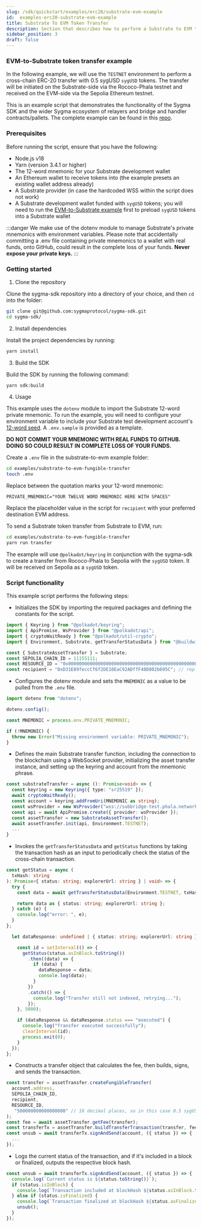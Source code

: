 ```yaml
---
slug: /sdk/quickstart/examples/erc20/substrate-evm-example
id:  examples-erc20-substrate-evm-example
title: Substrate To EVM Token Transfer
description: Section that describes how to perform a Substrate to EVM token transfer.
sidebar_position: 3
draft: false
---
```


### EVM-to-Substrate token transfer example

In the following example, we will use the `TESTNET` environment to perform a cross-chain ERC-20 transfer with 0.5 sygUSD `sygUSD` tokens. The transfer will be initiated on the Substrate-side via the Rococo-Phala testnet and received on the EVM-side via the Sepolia Ethereum testnet.

This is an example script that demonstrates the functionality of the Sygma SDK and the wider Sygma ecosystem of relayers and bridge and handler contracts/pallets. The complete example can be found in this [repo](https://github.com/sygmaprotocol/sygma-sdk/tree/main/examples/substrate-to-evm-fungible-transfer).

### Prerequisites

Before running the script, ensure that you have the following:

- Node.js v18
- Yarn (version 3.4.1 or higher)
- The 12-word mnemonic for your Substrate development wallet
- An Ethereum wallet to receive tokens into (the example presets an existing wallet address already)
- A Substrate provider (in case the hardcoded WSS within the script does not work)
- A Substrate development wallet funded with `sygUSD` tokens; you will need to run the [EVM-to-Substrate example](02-EVM-Substrate-example.md) first to preload `sygUSD` tokens into a Substrate wallet

:::danger
We make use of the dotenv module to manage Substrate's private mnemonics with environment variables. Please note that accidentally committing a .env file containing private mnemonics to a wallet with real funds, onto GitHub, could result in the complete loss of your funds. **Never expose your private keys.**
:::

### Getting started

1. Clone the repository 

Clone the sygma-sdk repository into a directory of your choice, and then `cd` into the folder:

```bash
git clone git@github.com:sygmaprotocol/sygma-sdk.git
cd sygma-sdk/
```

2. Install dependencies
   
Install the project dependencies by running:

```bash
yarn install
```

3. Build the SDK

Build the SDK by running the following command:

```bash
yarn sdk:build
```

4. Usage

This example uses the `dotenv` module to import the Substrate 12-word private mnemonic. To run the example, you will need to configure your environment variable to include your Substrate test development account's [12-word seed](https://support.polkadot.network/support/solutions/articles/65000169731-polkadot-extension-how-can-i-view-my-mnemonic-phrase-). A `.env.sample` is provided as a template.

**DO NOT COMMIT YOUR MNEMONIC WITH REAL FUNDS TO GITHUB. DOING SO COULD RESULT IN COMPLETE LOSS OF YOUR FUNDS.**

Create a `.env` file in the substrate-to-evm example folder:

```bash
cd examples/substrate-to-evm-fungible-transfer
touch .env
```

Replace between the quotation marks your 12-word mnemonic:

`PRIVATE_MNEMONIC="YOUR TWELVE WORD MNEMONIC HERE WITH SPACES"`

Replace the placeholder value in the script for `recipient` with your preferred destination EVM address.
   
To send a Substrate token transfer from Substrate to EVM, run:

```bash
cd examples/substrate-to-evm-fungible-transfer
yarn run transfer
```

The example will use `@polkadot/keyring` in conjunction with the sygma-sdk to create a transfer from Rococo-Phala to Sepolia with the `sygUSD` token. It will be received on Sepolia as a `sygUSD` token.

### Script functionality

This example script performs the following steps:

- Initializes the SDK by importing the required packages and defining the constants for the script.

```ts
import { Keyring } from "@polkadot/keyring";
import { ApiPromise, WsProvider } from "@polkadot/api";
import { cryptoWaitReady } from "@polkadot/util-crypto";
import { Environment, Substrate, getTransferStatusData } from "@buildwithsygma/sygma-sdk-core";

const { SubstrateAssetTransfer } = Substrate;
const SEPOLIA_CHAIN_ID = 11155111;
const RESOURCE_ID = "0x0000000000000000000000000000000000000000000000000000000000001100"; // This is the resource ID for the sygUSD token according to Sygma's testnet environment 
const recipient = "0xD31E89feccCf6f2DE10EaC92ADffF48D802b695C"; // replace this value for your preferred EVM address 
```

- Configures the dotenv module and sets the `MNEMONIC` as a value to be pulled from the `.env` file.

```ts
import dotenv from "dotenv";

dotenv.config();

const MNEMONIC = process.env.PRIVATE_MNEMONIC;

if (!MNEMONIC) {
  throw new Error("Missing environment variable: PRIVATE_MNEMONIC");
}
```

- Defines the main Substrate transfer function, including the connection to the blockchain using a WebSocket provider, initializing the asset transfer instance, and setting up the keyring and account from the mnemonic phrase.

```ts
const substrateTransfer = async (): Promise<void> => {
  const keyring = new Keyring({ type: "sr25519" });
  await cryptoWaitReady();
  const account = keyring.addFromUri(MNEMONIC as string);
  const wsProvider = new WsProvider("wss://subbridge-test.phala.network/rhala/ws");
  const api = await ApiPromise.create({ provider: wsProvider });
  const assetTransfer = new SubstrateAssetTransfer();
  await assetTransfer.init(api, Environment.TESTNET);
  ...
}
```

- Invokes the `getTransferStatusData` and `getStatus` functions by taking the transaction hash as an input to periodically check the status of the cross-chain transaction.

```ts
const getStatus = async (
  txHash: string
): Promise<{ status: string; explorerUrl: string } | void> => {
  try {
    const data = await getTransferStatusData(Environment.TESTNET, txHash);

    return data as { status: string; explorerUrl: string };
  } catch (e) {
    console.log("error: ", e);
  }
};

  let dataResponse: undefined | { status: string; explorerUrl: string };

    const id = setInterval(() => {
      getStatus(status.asInBlock.toString())
        .then((data) => {
          if (data) {
            dataResponse = data;
            console.log(data);
          }
        })
        .catch(() => {
          console.log("Transfer still not indexed, retrying...");
        });
    }, 5000);

    if (dataResponse && dataResponse.status === "executed") {
      console.log("Transfer executed successfully");
      clearInterval(id);
      process.exit(0);
    }
  });
};
```

- Constructs a transfer object that calculates the fee, then builds, signs, and sends the transaction.

```ts
const transfer = assetTransfer.createFungibleTransfer(
  account.address,
  SEPOLIA_CHAIN_ID,
  recipient,
  RESOURCE_ID,
   "500000000000000000" // 18 decimal places, so in this case 0.5 sygUSD tokens
);
const fee = await assetTransfer.getFee(transfer);
const transferTx = assetTransfer.buildTransferTransaction(transfer, fee);
const unsub = await transferTx.signAndSend(account, ({ status }) => {
  ...
});
```

- Logs the current status of the transaction, and if it's included in a block or finalized, outputs the respective block hash.

```ts
const unsub = await transferTx.signAndSend(account, ({ status }) => {
  console.log(`Current status is ${status.toString()}`);
  if (status.isInBlock) {
    console.log(`Transaction included at blockHash ${status.asInBlock.toString()}`);
  } else if (status.isFinalized) {
    console.log(`Transaction finalized at blockHash ${status.asFinalized.toString()}`);
    unsub();
  }
});
```